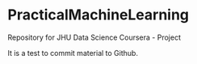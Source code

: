 # PracticalMachineLearning
Repository for JHU Data Science Coursera - Project

It is a test to commit material to Github. 

